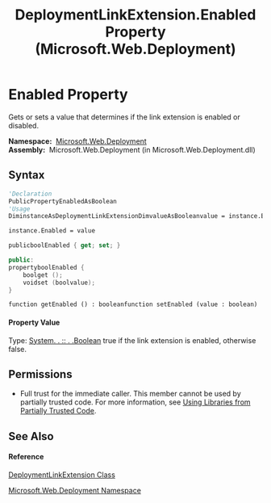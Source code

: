 ﻿---
title: DeploymentLinkExtension.Enabled Property  (Microsoft.Web.Deployment)
TOCTitle: Enabled Property
ms:assetid: P:Microsoft.Web.Deployment.DeploymentLinkExtension.Enabled
ms:mtpsurl: https://msdn.microsoft.com/en-us/library/microsoft.web.deployment.deploymentlinkextension.enabled(v=VS.90)
ms:contentKeyID: 20209296
ms.date: 05/02/2012
mtps_version: v=VS.90
f1_keywords:
- Microsoft.Web.Deployment.DeploymentLinkExtension.Enabled
- Microsoft.Web.Deployment.DeploymentLinkExtension.get_Enabled
- Microsoft.Web.Deployment.DeploymentLinkExtension.set_Enabled
dev_langs:
- CSharp
- JScript
- VB
- c++
api_location:
- Microsoft.Web.Deployment.dll
api_name:
- Microsoft.Web.Deployment.DeploymentLinkExtension.Enabled
- Microsoft.Web.Deployment.DeploymentLinkExtension.get_Enabled
- Microsoft.Web.Deployment.DeploymentLinkExtension.set_Enabled
api_type:
- Managed
topic_type:
- apiref
- kbSyntax
product_family_name: VS
ROBOTS: INDEX,FOLLOW
---

# Enabled Property

Gets or sets a value that determines if the link extension is enabled or disabled.

**Namespace:**  [Microsoft.Web.Deployment](microsoft-web-deployment-namespace.md)  
**Assembly:**  Microsoft.Web.Deployment (in Microsoft.Web.Deployment.dll)

## Syntax

``` vb
'Declaration
PublicPropertyEnabledAsBoolean
'Usage
DiminstanceAsDeploymentLinkExtensionDimvalueAsBooleanvalue = instance.Enabled

instance.Enabled = value
```

``` csharp
publicboolEnabled { get; set; }
```

``` c++
public:
propertyboolEnabled {
    boolget ();
    voidset (boolvalue);
}
```

``` jscript
function getEnabled () : booleanfunction setEnabled (value : boolean)
```

#### Property Value

Type: [System. . :: . .Boolean](https://msdn.microsoft.com/en-us/library/a28wyd50\(v=vs.90\))  
true if the link extension is enabled, otherwise false.  

## Permissions

  - Full trust for the immediate caller. This member cannot be used by partially trusted code. For more information, see [Using Libraries from Partially Trusted Code](https://msdn.microsoft.com/en-us/library/8skskf63\(v=vs.90\)).

## See Also

#### Reference

[DeploymentLinkExtension Class](deploymentlinkextension-class-microsoft-web-deployment.md)

[Microsoft.Web.Deployment Namespace](microsoft-web-deployment-namespace.md)

